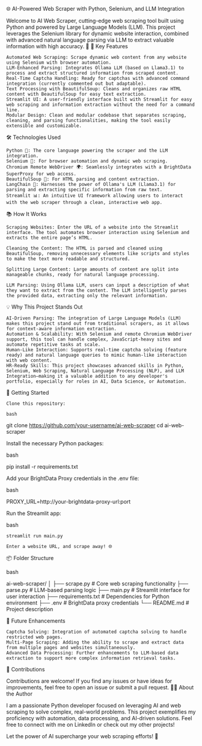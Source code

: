 🌐 AI-Powered Web Scraper with Python, Selenium, and LLM Integration

Welcome to AI Web Scraper, cutting-edge web scraping tool built using Python and powered by Large Language Models (LLM). This project leverages the Selenium library for dynamic website interaction, combined with advanced natural language parsing via LLM to extract valuable information with high accuracy. 🚀
🚀 Key Features

    Automated Web Scraping: Scrape dynamic web content from any website using Selenium with browser automation.
    LLM-Enhanced Parsing: Integrates Ollama LLM (based on Llama3.1) to process and extract structured information from scraped content.
    Real-Time Captcha Handling: Ready for captchas with advanced command integration (currently commented out but adaptable).
    Text Processing with BeautifulSoup: Cleans and organizes raw HTML content with BeautifulSoup for easy text extraction.
    Streamlit UI: A user-friendly interface built with Streamlit for easy web scraping and information extraction without the need for a command line.
    Modular Design: Clean and modular codebase that separates scraping, cleaning, and parsing functionalities, making the tool easily extensible and customizable.

🛠️ Technologies Used

    Python 🐍: The core language powering the scraper and the LLM integration.
    Selenium 🔗: For browser automation and dynamic web scraping.
    Chromium Remote WebDriver 🌍: Seamlessly integrates with a BrightData SuperProxy for web access.
    BeautifulSoup 🍲: For HTML parsing and content extraction.
    LangChain 🧠: Harnesses the power of Ollama's LLM (Llama3.1) for parsing and extracting specific information from raw text.
    Streamlit 📊: An intuitive UI framework allowing users to interact with the web scraper through a clean, interactive web app.

📚 How It Works

    Scraping Websites: Enter the URL of a website into the Streamlit interface. The tool automates browser interaction using Selenium and extracts the entire page’s HTML.

    Cleaning the Content: The HTML is parsed and cleaned using BeautifulSoup, removing unnecessary elements like scripts and styles to make the text more readable and structured.

    Splitting Large Content: Large amounts of content are split into manageable chunks, ready for natural language processing.

    LLM Parsing: Using Ollama LLM, users can input a description of what they want to extract from the content. The LLM intelligently parses the provided data, extracting only the relevant information.

💡 Why This Project Stands Out

    AI-Driven Parsing: The integration of Large Language Models (LLM) makes this project stand out from traditional scrapers, as it allows for context-aware information extraction.
    Automation & Scalability: With Selenium and remote Chromium WebDriver support, this tool can handle complex, JavaScript-heavy sites and automate repetitive tasks at scale.
    Human-Like Interaction: Supports real-time captcha solving (feature ready) and natural language queries to mimic human-like interaction with web content.
    HR-Ready Skills: This project showcases advanced skills in Python, Selenium, Web Scraping, Natural Language Processing (NLP), and LLM Integration—making it a valuable addition to any developer's portfolio, especially for roles in AI, Data Science, or Automation.

🚀 Getting Started

    Clone this repository:

    bash

git clone https://github.com/your-username/ai-web-scraper
cd ai-web-scraper

Install the necessary Python packages:

bash

pip install -r requirements.txt

Add your BrightData Proxy credentials in the .env file:

bash

PROXY_URL=http://your-brightdata-proxy-url:port

Run the Streamlit app:

bash

    streamlit run main.py

    Enter a website URL, and scrape away! 🌐

📦 Folder Structure

bash

ai-web-scraper/
│
├── scrape.py                # Core web scraping functionality
├── parse.py                 # LLM-based parsing logic
├── main.py                  # Streamlit interface for user interaction
├── requirements.txt         # Dependencies for Python environment
├── .env                     # BrightData proxy credentials
└── README.md                # Project description

🌟 Future Enhancements

    Captcha Solving: Integration of automated captcha solving to handle restricted web pages.
    Multi-Page Scraping: Adding the ability to scrape and extract data from multiple pages and websites simultaneously.
    Advanced Data Processing: Further enhancements to LLM-based data extraction to support more complex information retrieval tasks.

🤝 Contributions

Contributions are welcome! If you find any issues or have ideas for improvements, feel free to open an issue or submit a pull request.
🧑‍💻 About the Author

I am a passionate Python developer focused on leveraging AI and web scraping to solve complex, real-world problems. This project exemplifies my proficiency with automation, data processing, and AI-driven solutions. Feel free to connect with me on LinkedIn or check out my other projects!

Let the power of AI supercharge your web scraping efforts! 🌟